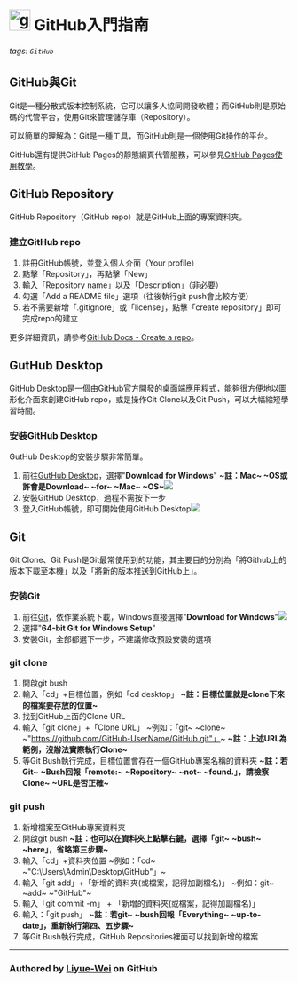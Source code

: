 # <img src="https://upload.wikimedia.org/wikipedia/commons/thumb/9/91/Octicons-mark-github.svg/2048px-Octicons-mark-github.svg.png" width="38px" alt="github"> GitHub入門指南
###### tags: `GitHub`

## GitHub與Git
Git是一種分散式版本控制系統，它可以讓多人協同開發軟體；而GitHub則是原始碼的代管平台，使用Git來管理儲存庫（Repository）。

可以簡單的理解為：Git是一種工具，而GitHub則是一個使用Git操作的平台。

GitHub還有提供GitHub Pages的靜態網頁代管服務，可以參見[GitHub Pages使用教學](https://hackmd.io/@K3S12-Python-Studio/GH_Page)。

## GitHub Repository
GitHub Repository（GitHub repo）就是GitHub上面的專案資料夾。
### 建立GitHub repo
1. 註冊GitHub帳號，並登入個人介面（Your profile）
2. 點擊「Repository」，再點擊「New」
3. 輸入「Repository name」以及「Description」（非必要）
4. 勾選「Add a README file」選項（往後執行git push會比較方便）
5. 若不需要新增「.gitignore」或「license」，點擊「create repository」即可完成repo的建立

更多詳細資訊，請參考[GitHub Docs - Create a repo](https://docs.github.com/en/get-started/quickstart/create-a-repo)。

## GutHub Desktop
GitHub Desktop是一個由GitHub官方開發的桌面端應用程式，能夠很方便地以圖形化介面來創建GitHub repo，或是操作Git Clone以及Git Push，可以大幅縮短學習時間。
### 安裝GitHub Desktop
GutHub Desktop的安裝步驟非常簡單。
1. 前往[GutHub Desktop](https://desktop.github.com/)，選擇"**Download for Windows**" 
**~註：Mac~ ~OS或許會是Download~ ~for~ ~Mac~ ~OS~**![](https://hackmd.io/_uploads/Sy7YlM3A2.png)
2. 安裝GitHub Desktop，過程不需按下一步
3. 登入GitHub帳號，即可開始使用GitHub Desktop![](https://hackmd.io/_uploads/SkntgG2Rh.png)


## Git
Git Clone、Git Push是Git最常使用到的功能，其主要目的分別為「將Github上的版本下載至本機」以及「將新的版本推送到GitHub上」。
### 安装Git
1. 前往[Git](https://git-scm.com/downloads)，依作業系統下載，Windows直接選擇"**Download for Windows**"![](https://hackmd.io/_uploads/HkimxMhRh.png)
2. 選擇"**64-bit Git for Windows Setup**"
3. 安裝Git，全部都選下一步，不建議修改預設安裝的選項
### git clone
1. 開啟git bush
2. 輸入「cd」+目標位置，例如「cd desktop」
**~註：目標位置就是clone下來的檔案要存放的位置~**
3. 找到GitHub上面的Clone URL
4. 輸入「git clone」+「Clone URL」
~例如：「git~ ~clone~ ~"https://github.com/GitHub-UserName/GitHub.git"」~
**~註：上述URL為範例，沒辦法實際執行Clone~**
5. 等Git Bush執行完成，目標位置會存在一個GitHub專案名稱的資料夾
**~註：若Git~** **~Bush回報「remote:~** **~Repository~** **~not~** **~found.」，請檢察Clone~** **~URL是否正確~**

### git push
1. 新增檔案至GitHub專案資料夾
2. 開啟git bush
**~註：也可以在資料夾上點擊右鍵，選擇「git~** **~bush~** **~here」，省略第三步驟~**
3. 輸入「cd」+資料夾位置
~例如：「cd~ ~"C:\Users\Admin\Desktop\GitHub"」~
4. 輸入「git add」+「新增的資料夾(或檔案，記得加副檔名)」
~例如：git~ ~add~ ~"GitHub"~
5. 輸入「git commit -m」 + 「新增的資料夾(或檔案，記得加副檔名)」
6. 輸入：「git push」
**~註：若git~** **~bush回報「Everything~** **~up-to-date」，重新執行第四、五步驟~**
7. 等Git Bush執行完成，GitHub Repositories裡面可以找到新增的檔案
___
### Authored by [**Liyue-Wei**](https://github.com/Liyue-Wei) on GitHub
